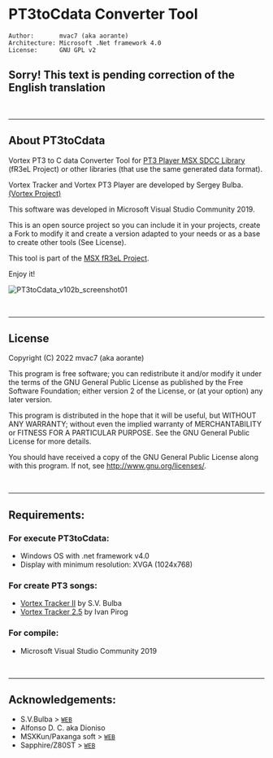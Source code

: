 # PT3toCdata Converter Tool
    
```
Author:       mvac7 (aka aorante)
Architecture: Microsoft .Net framework 4.0
License:      GNU GPL v2  
```

## Sorry! This text is pending correction of the English translation

                                                               
<br/>

---

## About PT3toCdata

Vortex PT3 to C data Converter Tool for [PT3 Player MSX SDCC Library](https://github.com/mvac7/SDCC_PT3player) (fR3eL Project) or other libraries (that use the same generated data format).

Vortex Tracker and Vortex PT3 Player are developed by Sergey Bulba. [(Vortex Project)](https://bulba.untergrund.net/vortex_e.htm)

This software was developed in Microsoft Visual Studio Community 2019.

This is an open source project so you can include it in your projects, create a Fork to modify it and create a version adapted to your needs or as a base to create other tools (See License).

This tool is part of the [MSX fR3eL Project](https://github.com/mvac7/SDCC_MSX_fR3eL).

Enjoy it!


![PT3toCdata_v102b_screenshot01](https://raw.githubusercontent.com/mvac7/mSXdevtools_PT3toCdata/main/_GFX/PT3toCdata_v102b_screenshot01.png)



<br/>

---

## License

Copyright (C) 2022 mvac7 (aka aorante)

This program is free software; you can redistribute it and/or modify it under the terms of the GNU General Public License
as published by the Free Software Foundation; either version 2 of the License, or (at your option) any later version.

This program is distributed in the hope that it will be useful, but WITHOUT ANY WARRANTY; 
without even the implied warranty of MERCHANTABILITY or FITNESS FOR A PARTICULAR PURPOSE. 
See the GNU General Public License for more details.

You should have received a copy of the GNU General Public License along with this program.
If not, see <http://www.gnu.org/licenses/>.

 
<br/>

---

## Requirements:

### For execute PT3toCdata:
- Windows OS with .net framework v4.0
- Display with minimum resolution: XVGA (1024x768)

### For create PT3 songs:
- [Vortex Tracker II](https://bulba.untergrund.net/vortex_e.htm) by S.V. Bulba 
- [Vortex Tracker 2.5](https://github.com/z00m128/vortextracker25) by Ivan Pirog

### For compile:
- Microsoft Visual Studio Community 2019

<br/>

---

## Acknowledgements:

* S.V.Bulba > [`WEB`](http://bulba.at.kz) 
* Alfonso D. C. aka Dioniso
* MSXKun/Paxanga soft > [`WEB`](http://paxangasoft.retroinvaders.com/)
* Sapphire/Z80ST > [`WEB`](http://z80st.auic.es/)
